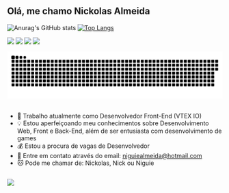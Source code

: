 ## Olá, me chamo Nickolas Almeida


![Anurag's GitHub stats](https://github-readme-stats.vercel.app/api?username=nickguie&show_icons=true&theme=synthwave&hide=stars)
[![Top Langs](https://github-readme-stats.vercel.app/api/top-langs/?username=nickguie&layout=compact&theme=synthwave)](https://github.com/nickguie/github-readme-stats)



<div >
  <a href="https://github.com/nickguie"><img alig="center" height="30" with="40" src="https://img.shields.io/badge/JavaScript-F7DF1E?style=for-the-badge&logo=javascript&logoColor=black"></a>
  <a href="https://github.com/nickguie"><img alig="center" height="30" with="40" src="https://img.shields.io/badge/Python-3776AB?style=for-the-badge&logo=python&logoColor=white"></a>
  <a href="https://github.com/nickguie"><img alig="center" height="30" with="40" src="https://img.shields.io/badge/HTML5-E34F26?style=for-the-badge&logo=html5&logoColor=white"></a>
  <a href="https://github.com/nickguie"><img alig="center" height="30" with="40" src="https://img.shields.io/badge/CSS3-1572B6?style=for-the-badge&logo=css3&logoColor=white">  </a> 
</div>

![](https://github.com/nickguie/nickguie/raw/output/github-contribution-grid-snake.svg)

##

- 🔨 Trabalho atualmente como Desenvolvedor Front-End (VTEX IO)
- 💡 Estou aperfeiçoando meu conhecimentos sobre Desenvolvimento Web, Front e Back-End, além de ser entusiasta com desenvolvimento de games
- 💰 Estou a procura de vagas de Desenvolvedor
- 💬 Entre em contato através do email: niguiealmeida@hotmail.com
- 🐱 Pode me chamar de: Nickolas, Nick ou Niguie

##

<a href="https://www.linkedin.com/in/nickolas-almeida/" target="_blank"><img alig="center" height="30" with="40"  src="https://img.shields.io/badge/LinkedIn-0077B5?style=for-the-badge&logo=linkedin&logoColor=white"></a>
 



 
